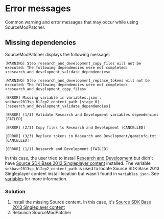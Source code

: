 # Error messages

Common warning and error messages that may occur while using SourceModPatcher.

## Missing dependencies

SourceModPatcher displays the following message:

```text
[WARNING] Step research_and_development_copy_files will not be executed: The following dependencies were not completed: <research_and_development_validate_dependencies>

[WARNING] Step research_and_development_replace_tokens will not be executed: The following dependencies were not completed: <research_and_development_copy_files>

[ERROR] Missing variable in variables.json : sdkbase2013sp_hl2ep2_content_path [stage_0][research_and_development_validate_dependencies]

[ERROR] (1/3) Validate Research and Development variables dependencies [FAILED]

[ERROR] (2/3) Copy files to Research and Development [CANCELLED]

[ERROR] (3/3) Replace tokens in Research and Development/gameinfo.txt [CANCELLED]

[ERROR] (1/1) Research and Development [FAILED]
```

In this case, the user tried to install [Research and Development](mod-installation/research-and-development.md) but didn't have [Source SDK Base 2013 Singleplayer content](../../SourceContentInstaller/v0/content-installation/source-sdk-base-2013-singleplayer.md) installed. The variable `sdkbase2013sp_hl2ep2_content_path` is used to locate Source SDK Base 2013 Singleplayer content install location but wasn't found in `variables.json`. See [variables](../../SourceContentInstaller/v0/variables.md) for more information.

### Solution

1. Install the missing Source content. In this case, it's [Source SDK Base 2013 Singleplayer content](../../SourceContentInstaller/v0/content-installation/source-sdk-base-2013-singleplayer.md)
2. Relaunch SourceModPatcher

